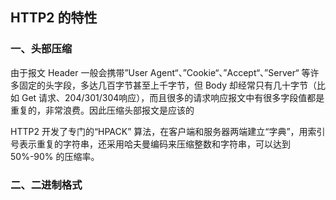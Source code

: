 ## HTTP2 的特性

### 一、头部压缩

由于报文 Header 一般会携带”User Agent“、”Cookie“、”Accept“、”Server“ 等许多固定的头字段，多达几百字节甚至上千字节，但 Body 却经常只有几十字节（比如 Get 请求、204/301/304响应），而且很多的请求响应报文中有很多字段值都是重复的，非常浪费。因此压缩头部报文是应该的

HTTP2 开发了专门的“HPACK” 算法，在客户端和服务器两端建立“字典”，用索引号表示重复的字符串，还采用哈夫曼编码来压缩整数和字符串，可以达到 50%-90% 的压缩率。

### 二、二进制格式
